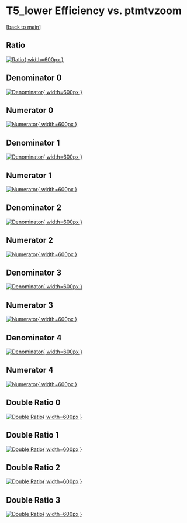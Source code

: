 # T5_lower Efficiency vs. ptmtvzoom

[[back to main](./)]



## Ratio

[![Ratio](../mtv/var/T5_lower_vtr_321_-1_eff_ptmtvzoom.png){ width=600px }](../mtv/var/T5_lower_vtr_321_-1_eff_ptmtvzoom.pdf)

## Denominator 0

[![Denominator](../mtv/den/T5_lower_vtr_321_-1_eff_ptmtvzoom_den0.png){ width=600px }](../mtv/den/T5_lower_vtr_321_-1_eff_ptmtvzoom_den0.pdf)

## Numerator 0

[![Numerator](../mtv/num/T5_lower_vtr_321_-1_eff_ptmtvzoom_num0.png){ width=600px }](../mtv/num/T5_lower_vtr_321_-1_eff_ptmtvzoom_num0.pdf)

## Denominator 1

[![Denominator](../mtv/den/T5_lower_vtr_321_-1_eff_ptmtvzoom_den1.png){ width=600px }](../mtv/den/T5_lower_vtr_321_-1_eff_ptmtvzoom_den1.pdf)

## Numerator 1

[![Numerator](../mtv/num/T5_lower_vtr_321_-1_eff_ptmtvzoom_num1.png){ width=600px }](../mtv/num/T5_lower_vtr_321_-1_eff_ptmtvzoom_num1.pdf)

## Denominator 2

[![Denominator](../mtv/den/T5_lower_vtr_321_-1_eff_ptmtvzoom_den2.png){ width=600px }](../mtv/den/T5_lower_vtr_321_-1_eff_ptmtvzoom_den2.pdf)

## Numerator 2

[![Numerator](../mtv/num/T5_lower_vtr_321_-1_eff_ptmtvzoom_num2.png){ width=600px }](../mtv/num/T5_lower_vtr_321_-1_eff_ptmtvzoom_num2.pdf)

## Denominator 3

[![Denominator](../mtv/den/T5_lower_vtr_321_-1_eff_ptmtvzoom_den3.png){ width=600px }](../mtv/den/T5_lower_vtr_321_-1_eff_ptmtvzoom_den3.pdf)

## Numerator 3

[![Numerator](../mtv/num/T5_lower_vtr_321_-1_eff_ptmtvzoom_num3.png){ width=600px }](../mtv/num/T5_lower_vtr_321_-1_eff_ptmtvzoom_num3.pdf)

## Denominator 4

[![Denominator](../mtv/den/T5_lower_vtr_321_-1_eff_ptmtvzoom_den4.png){ width=600px }](../mtv/den/T5_lower_vtr_321_-1_eff_ptmtvzoom_den4.pdf)

## Numerator 4

[![Numerator](../mtv/num/T5_lower_vtr_321_-1_eff_ptmtvzoom_num4.png){ width=600px }](../mtv/num/T5_lower_vtr_321_-1_eff_ptmtvzoom_num4.pdf)

## Double Ratio 0

[![Double Ratio](../mtv/ratio/T5_lower_vtr_321_-1_eff_ptmtvzoom_ratio0.png){ width=600px }](../mtv/ratio/T5_lower_vtr_321_-1_eff_ptmtvzoom_ratio0.pdf)

## Double Ratio 1

[![Double Ratio](../mtv/ratio/T5_lower_vtr_321_-1_eff_ptmtvzoom_ratio1.png){ width=600px }](../mtv/ratio/T5_lower_vtr_321_-1_eff_ptmtvzoom_ratio1.pdf)

## Double Ratio 2

[![Double Ratio](../mtv/ratio/T5_lower_vtr_321_-1_eff_ptmtvzoom_ratio2.png){ width=600px }](../mtv/ratio/T5_lower_vtr_321_-1_eff_ptmtvzoom_ratio2.pdf)

## Double Ratio 3

[![Double Ratio](../mtv/ratio/T5_lower_vtr_321_-1_eff_ptmtvzoom_ratio3.png){ width=600px }](../mtv/ratio/T5_lower_vtr_321_-1_eff_ptmtvzoom_ratio3.pdf)


